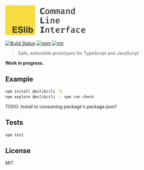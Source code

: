 <img src="logo.png" alt="ESlib" width="254px" />

[![Build Status][build]](https://circleci.com/gh/eslib/cli) [![npm]](https://www.npmjs.com/package/@eslib/cli) [![mit]](https://opensource.org/licenses/MIT)

[build]: https://img.shields.io/circleci/project/eslib/cli.svg?branch=master&style=flat-square
[npm]: https://img.shields.io/npm/v/@eslib/cli.svg?style=flat-square
[mit]: https://img.shields.io/npm/l/@eslib/cli.svg?style=flat-square

> Safe, extensible prototypes for TypeScript and JavaScript

**Work in progress.**

## Example

```sh
npm install @eslib/cli -S
npm explore @eslib/cli -- npm run check
```

TODO: Install to consuming package's package.json?

## Tests

```sh
npm test
```

## License

MIT
